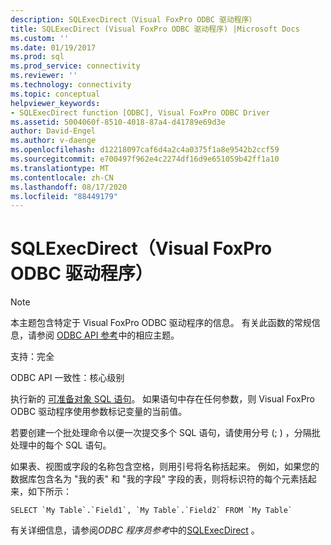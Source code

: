```yaml
---
description: SQLExecDirect（Visual FoxPro ODBC 驱动程序）
title: SQLExecDirect (Visual FoxPro ODBC 驱动程序) |Microsoft Docs
ms.custom: ''
ms.date: 01/19/2017
ms.prod: sql
ms.prod_service: connectivity
ms.reviewer: ''
ms.technology: connectivity
ms.topic: conceptual
helpviewer_keywords:
- SQLExecDirect function [ODBC], Visual FoxPro ODBC Driver
ms.assetid: 5004060f-8510-4018-87a4-d41789e69d3e
author: David-Engel
ms.author: v-daenge
ms.openlocfilehash: d12218097caf6d4a2c4a0375f1a8e9542b2ccf59
ms.sourcegitcommit: e700497f962e4c2274df16d9e651059b42ff1a10
ms.translationtype: MT
ms.contentlocale: zh-CN
ms.lasthandoff: 08/17/2020
ms.locfileid: "88449179"
---
```

# <a name="sqlexecdirect-visual-foxpro-odbc-driver"></a>SQLExecDirect（Visual FoxPro ODBC 驱动程序）
> [!NOTE]  
>  本主题包含特定于 Visual FoxPro ODBC 驱动程序的信息。 有关此函数的常规信息，请参阅 [ODBC API 参考](../../odbc/reference/syntax/odbc-api-reference.md)中的相应主题。  
  
 支持：完全  
  
 ODBC API 一致性：核心级别  
  
 执行新的 [可准备对象 SQL 语句](../../odbc/microsoft/visual-foxpro-terminology.md)。 如果语句中存在任何参数，则 Visual FoxPro ODBC 驱动程序使用参数标记变量的当前值。  
  
 若要创建一个批处理命令以便一次提交多个 SQL 语句，请使用分号 (; ) ，分隔批处理中的每个 SQL 语句。  
  
 如果表、视图或字段的名称包含空格，则用引号将名称括起来。 例如，如果您的数据库包含名为 "我的表" 和 "我的字段" 字段的表，则将标识符的每个元素括起来，如下所示：  
  
```  
SELECT `My Table`.`Field1`, `My Table`.`Field2` FROM `My Table`  
```  
  
 有关详细信息，请参阅*ODBC 程序员参考*中的[SQLExecDirect](../../odbc/reference/syntax/sqlexecdirect-function.md) 。
